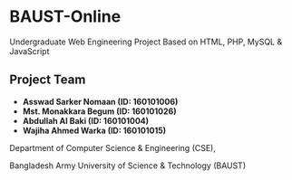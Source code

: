 # BAUST-Online
Undergraduate Web Engineering Project Based on HTML, PHP, MySQL & JavaScript

## Project Team
* **Asswad Sarker Nomaan (ID: 160101006)**
* **Mst. Monakkara Begum (ID: 160101026)**
* **Abdullah Al Baki (ID: 160101004)**
* **Wajiha Ahmed Warka (ID: 160101015)**

Department of Computer Science & Engineering (CSE),

Bangladesh Army University of Science & Technology (BAUST)
